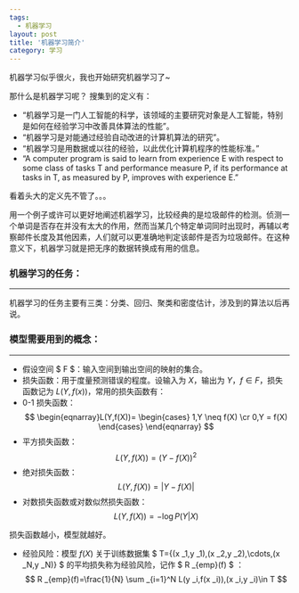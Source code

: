 ```yaml
---
tags:
  - 机器学习
layout: post
title: '机器学习简介'
category: 学习
---
```


机器学习似乎很火，我也开始研究机器学习了~

<!--more-->

那什么是机器学习呢？ 搜集到的定义有：

* “机器学习是一门人工智能的科学，该领域的主要研究对象是人工智能，特别是如何在经验学习中改善具体算法的性能”。
* “机器学习是对能通过经验自动改进的计算机算法的研究”。 
* “机器学习是用数据或以往的经验，以此优化计算机程序的性能标准。” 
* “A computer program is said to learn from experience E with respect to some class of tasks T and performance measure P, if its performance at tasks in T, as measured by P, improves with experience E.”


看着头大的定义先不管了。。。

用一个例子或许可以更好地阐述机器学习，比较经典的是垃圾邮件的检测。侦测一个单词是否存在并没有太大的作用，然而当某几个特定单词同时出现时，再辅以考察邮件长度及其他因素，人们就可以更准确地判定该邮件是否为垃圾邮件。在这种意义下，机器学习就是把无序的数据转换成有用的信息。




### 机器学习的任务：

***

机器学习的任务主要有三类：分类、回归、聚类和密度估计，涉及到的算法以后再说。


### 模型需要用到的概念：

***

* 假设空间 $ F $：输入空间到输出空间的映射的集合。
* 损失函数：用于度量预测错误的程度。设输入为 $X$，输出为 $Y$，$f \in F$，损失函数记为 $L(Y,f(x))$，常用的损失函数有：
 * 0-1 损失函数：$$ \begin{eqnarray}L(Y,f(X))=
\begin{cases}
1,Y \neq f(X) \cr 0,Y = f(X)
\end{cases}
\end{eqnarray} $$
 * 平方损失函数：$$ L(Y,f(X))=(Y-f(X))^2 $$
 * 绝对损失函数：$$ L(Y,f(X))= \vert Y-f(X) \vert $$
 * 对数损失函数或对数似然损失函数：$$ L(Y,f(X))= -\log P(Y \vert X) $$

  损失函数越小，模型就越好。

* 经验风险：模型 $f(X)$ 关于训练数据集 $ T={(x _1,y _1),(x _2,y _2),\cdots,(x _N,y _N)} $ 的平均损失称为经验风险，记作 $ R _{emp}(f) $ ： $$ R _{emp}(f)=\frac{1}{N} \sum _{i=1}^N L(y _i,f(x _i)),(x _i,y _i)\in T $$
